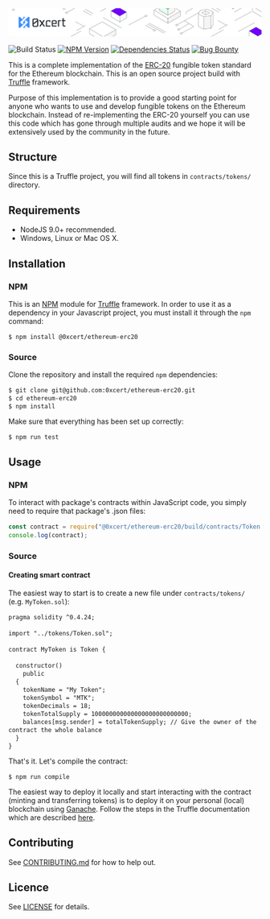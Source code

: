 <img src="https://github.com/0xcert/ethereum-erc20/raw/master/assets/cover.png" />

![Build Status](https://travis-ci.org/0xcert/ethereum-erc20.svg?branch=master)&nbsp;[![NPM Version](https://badge.fury.io/js/@0xcert%2Fethereum-erc20.svg)](https://badge.fury.io/js/0xcert%2Fethereum-erc20)&nbsp;[![Dependencies Status](https://david-dm.org/0xcert/ethereum-erc20.svg)](https://david-dm.org/0xcert/ethereum-erc20)&nbsp;[![Bug Bounty](https://img.shields.io/badge/bounty-pending-2930e8.svg)](https://github.com/0xcert/ethereum-erc20/issues)

This is a complete implementation of the [ERC-20](https://github.com/ethereum/EIPs/blob/master/EIPS/eip-20.md) fungible token standard for the Ethereum blockchain. This is an open source project build with [Truffle](http://truffleframework.com) framework.

Purpose of this implementation is to provide a good starting point for anyone who wants to use and develop fungible tokens on the Ethereum blockchain. Instead of re-implementing the ERC-20 yourself you can use this code which has gone through multiple audits and we hope it will be extensively used by the community in the future.

## Structure

Since this is a Truffle project, you will find all tokens in `contracts/tokens/` directory.

## Requirements

* NodeJS 9.0+ recommended.
* Windows, Linux or Mac OS X.

## Installation

### NPM

This is an [NPM](https://www.npmjs.com/package/@0xcert/ethereum-erc20) module for [Truffle](http://truffleframework.com) framework. In order to use it as a dependency in your Javascript project, you must install it through the `npm` command:

```
$ npm install @0xcert/ethereum-erc20
```

### Source

Clone the repository and install the required `npm` dependencies:

```
$ git clone git@github.com:0xcert/ethereum-erc20.git
$ cd ethereum-erc20
$ npm install
```

Make sure that everything has been set up correctly:

```
$ npm run test
```

## Usage

### NPM

To interact with package's contracts within JavaScript code, you simply need to require that package's .json files:

```js
const contract = require("@0xcert/ethereum-erc20/build/contracts/Token.json");
console.log(contract);
```

### Source

#### Creating smart contract

The easiest way to start is to create a new file under `contracts/tokens/` (e.g. `MyToken.sol`):

```sol
pragma solidity ^0.4.24;

import "../tokens/Token.sol";

contract MyToken is Token {

  constructor()
    public
  {
    tokenName = "My Token";
    tokenSymbol = "MTK";
    tokenDecimals = 18;
    tokenTotalSupply = 100000000000000000000000000;
    balances[msg.sender] = totalTokenSupply; // Give the owner of the contract the whole balance
  }
}
```

That's it. Let's compile the contract:

```
$ npm run compile
```

The easiest way to deploy it locally and start interacting with the contract (minting and transferring tokens) is to deploy it on your personal (local) blockchain using [Ganache](http://truffleframework.com/ganache/). Follow the steps in the Truffle documentation which are described [here](http://truffleframework.com/docs/getting_started/project#alternative-migrating-with-ganache).

## Contributing

See [CONTRIBUTING.md](./CONTRIBUTING.md) for how to help out.

## Licence

See [LICENSE](./LICENSE) for details.
